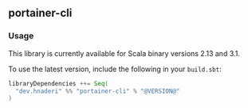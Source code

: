 ## portainer-cli

### Usage

This library is currently available for Scala binary versions 2.13 and 3.1.

To use the latest version, include the following in your `build.sbt`:

```scala
libraryDependencies ++= Seq(
  "dev.hnaderi" %% "portainer-cli" % "@VERSION@"
)
```
